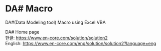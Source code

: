 # DA# Macro
DA#(Data Modeling tool) Macro using Excel VBA

DA# Home page   
한글: https://www.en-core.com/solution/solution2   
English: https://www.en-core.com/eng/solution/solution2?language=eng   


